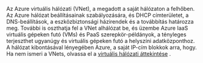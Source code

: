 Az Azure virtuális hálózati (VNet), a megadott a saját hálózaton a felhőben. Az Azure hálózat beállításainak szabályozására, és DHCP címterületet, a DNS-beállítások, a eszközbiztonsági házirendek és a továbbítás határozza meg. További is oszthatja fel a VNet alhálózat be, és üzembe Azure IaaS virtuális gépeken futó (VMs) és PaaS szerepkör-példányok, a tényleges terjeszthet ugyanúgy és virtuális gépeken futó a helyszíni adatközponthoz. A hálózat kibontásával lényegében Azure, a saját IP-cím blokkok arra, hogy. Ha nem ismeri a VNets, olvassa el a [virtuális hálózati áttekintése](../articles/virtual-network/virtual-networks-overview.md) .

